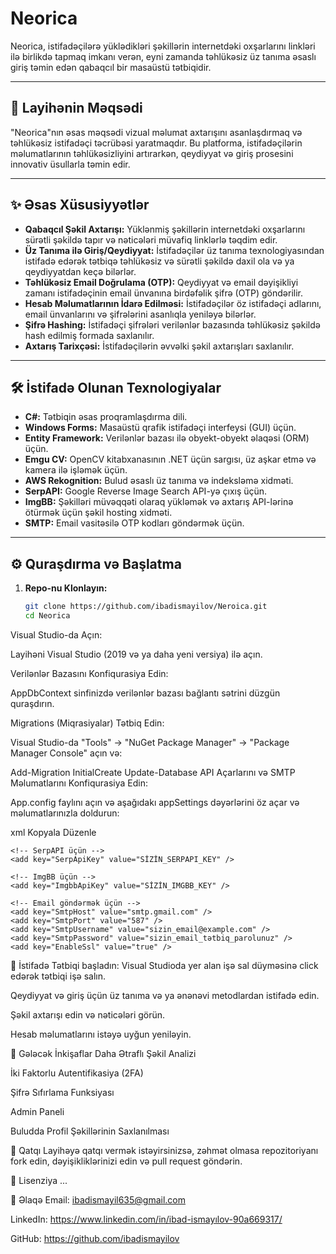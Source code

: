 # Neorica

Neorica, istifadəçilərə yüklədikləri şəkillərin internetdəki oxşarlarını linkləri ilə birlikdə tapmaq imkanı verən, eyni zamanda təhlükəsiz üz tanıma əsaslı giriş təmin edən qabaqcıl bir masaüstü tətbiqidir.

---

## 🚀 Layihənin Məqsədi

"Neorica"nın əsas məqsədi vizual məlumat axtarışını asanlaşdırmaq və təhlükəsiz istifadəçi təcrübəsi yaratmaqdır. Bu platforma, istifadəçilərin məlumatlarının təhlükəsizliyini artırarkən, qeydiyyat və giriş prosesini innovativ üsullarla təmin edir.

---

## ✨ Əsas Xüsusiyyətlər

- **Qabaqcıl Şəkil Axtarışı:** Yüklənmiş şəkillərin internetdəki oxşarlarını sürətli şəkildə tapır və nəticələri müvafiq linklərlə təqdim edir.  
- **Üz Tanıma ilə Giriş/Qeydiyyat:** İstifadəçilər üz tanıma texnologiyasından istifadə edərək tətbiqə təhlükəsiz və sürətli şəkildə daxil ola və ya qeydiyyatdan keçə bilərlər.  
- **Təhlükəsiz Email Doğrulama (OTP):** Qeydiyyat və email dəyişikliyi zamanı istifadəçinin email ünvanına birdəfəlik şifrə (OTP) göndərilir.  
- **Hesab Məlumatlarının İdarə Edilməsi:** İstifadəçilər öz istifadəçi adlarını, email ünvanlarını və şifrələrini asanlıqla yeniləyə bilərlər.  
- **Şifrə Hashing:** İstifadəçi şifrələri verilənlər bazasında təhlükəsiz şəkildə hash edilmiş formada saxlanılır.  
- **Axtarış Tarixçəsi:** İstifadəçilərin əvvəlki şəkil axtarışları saxlanılır.

---

## 🛠️ İstifadə Olunan Texnologiyalar

- **C#:** Tətbiqin əsas proqramlaşdırma dili.  
- **Windows Forms:** Masaüstü qrafik istifadəçi interfeysi (GUI) üçün.  
- **Entity Framework:** Verilənlər bazası ilə obyekt-obyekt əlaqəsi (ORM) üçün.  
- **Emgu CV:** OpenCV kitabxanasının .NET üçün sargısı, üz aşkar etmə və kamera ilə işləmək üçün.  
- **AWS Rekognition:** Bulud əsaslı üz tanıma və indeksləmə xidməti.  
- **SerpAPI:** Google Reverse Image Search API-yə çıxış üçün.  
- **ImgBB:** Şəkilləri müvəqqəti olaraq yükləmək və axtarış API-lərinə ötürmək üçün şəkil hosting xidməti.  
- **SMTP:** Email vasitəsilə OTP kodları göndərmək üçün.

---

## ⚙️ Quraşdırma və Başlatma

1. **Repo-nu Klonlayın:**

   ```bash
   git clone https://github.com/ibadismayilov/Neroica.git
   cd Neorica
Visual Studio-da Açın:

Layihəni Visual Studio (2019 və ya daha yeni versiya) ilə açın.

Verilənlər Bazasını Konfiqurasiya Edin:

AppDbContext sinfinizdə verilənlər bazası bağlantı sətrini düzgün quraşdırın.

Migrations (Miqrasiyalar) Tətbiq Edin:

Visual Studio-da "Tools" → "NuGet Package Manager" → "Package Manager Console" açın və:

Add-Migration InitialCreate
Update-Database
API Açarlarını və SMTP Məlumatlarını Konfiqurasiya Edin:

App.config faylını açın və aşağıdakı appSettings dəyərlərini öz açar və məlumatlarınızla doldurun:

xml
Kopyala
Düzenle
<appSettings>
    <!-- AWS Rekognition üçün -->
    <add key="AwsAccessKeyId" value="SİZİN_AWS_ACCESS_KEY_ID" />
    <add key="AwsSecretAccessKey" value="SİZİN_AWS_SECRET_ACCESS_KEY" />
    <add key="AwsRegion" value="us-east-1" />

    <!-- SerpAPI üçün -->
    <add key="SerpApiKey" value="SİZİN_SERPAPI_KEY" />

    <!-- ImgBB üçün -->
    <add key="ImgbbApiKey" value="SİZİN_IMGBB_KEY" />

    <!-- Email göndərmək üçün -->
    <add key="SmtpHost" value="smtp.gmail.com" />
    <add key="SmtpPort" value="587" />
    <add key="SmtpUsername" value="sizin_email@example.com" />
    <add key="SmtpPassword" value="sizin_email_tətbiq_parolunuz" />
    <add key="EnableSsl" value="true" />
</appSettings>

🚀 İstifadə
Tətbiqi başladın: Visual Studioda yer alan işə sal düyməsinə click edərək tətbiqi işə salın.

Qeydiyyat və giriş üçün üz tanıma və ya ənənəvi metodlardan istifadə edin.

Şəkil axtarışı edin və nəticələri görün.

Hesab məlumatlarını istəyə uyğun yeniləyin.

🔮 Gələcək İnkişaflar
Daha Ətraflı Şəkil Analizi

İki Faktorlu Autentifikasiya (2FA)

Şifrə Sıfırlama Funksiyası

Admin Paneli

Buludda Profil Şəkillərinin Saxlanılması

🤝 Qatqı
Layihəyə qatqı vermək istəyirsinizsə, zəhmət olmasa repozitoriyanı fork edin, dəyişikliklərinizi edin və pull request göndərin.

📄 Lisenziya
...

📧 Əlaqə
Email: ibadismayil635@gmail.com

LinkedIn: https://www.linkedin.com/in/ibad-ismayılov-90a669317/

GitHub: https://github.com/ibadismayilov
